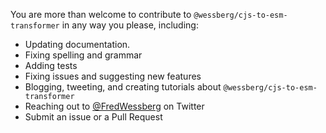 You are more than welcome to contribute to `@wessberg/cjs-to-esm-transformer` in any way you please, including:

- Updating documentation.
- Fixing spelling and grammar
- Adding tests
- Fixing issues and suggesting new features
- Blogging, tweeting, and creating tutorials about `@wessberg/cjs-to-esm-transformer`
- Reaching out to [@FredWessberg](https://twitter.com/FredWessberg) on Twitter
- Submit an issue or a Pull Request

